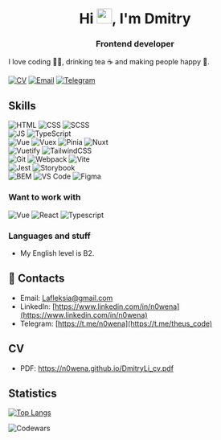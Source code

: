 <h1 align="center">Hi <img src="https://raw.githubusercontent.com/MartinHeinz/MartinHeinz/master/wave.gif" width="30px">, I'm Dmitry</h1>
<h3 align="center">Frontend developer</h3>

I love coding 👨‍💻, drinking tea ☕️ and making people happy 🎊.

[![CV](https://img.shields.io/badge/CV-Dmitry%20Li-14b420)](https://n0wena.github.io/DmitryLi_cv.pdf)
[![Email](https://img.shields.io/badge/Email-Lafleksia@gmail.com-f39f37)](mailto:as.lafleksia@gmail.com)
[![Telegram](https://img.shields.io/badge/Telegram-Dmitry-1686b1)](https://t.me/theus_code)

<!-- **My CV:**
- **direct download [Dmitrii Li.pdf](https://raw.githubusercontent.com/)** -->

## Skills 

![HTML](https://img.shields.io/badge/HTML-20232A?style=for-the-badge&logo=html5)  ![CSS](https://img.shields.io/badge/-CSS-20232A?style=for-the-badge&logo=css3)  ![SCSS](https://img.shields.io/badge/-SASS-20232A?style=for-the-badge&logo=SASS)  
![JS](https://img.shields.io/badge/-JavaScript-20232A?style=for-the-badge&logo=javascript)  ![TypeScript](https://img.shields.io/badge/-TypeScript-20232A?style=for-the-badge&logo=TypeScript)  
![Vue](https://img.shields.io/badge/-Vue-20232A?style=for-the-badge&logo=vuedotjs) ![Vuex](https://img.shields.io/badge/-Vuex-20232A?style=for-the-badge&logo=vuedotjs)  ![Pinia](https://img.shields.io/badge/-Pinia-20232A?style=for-the-badge&logo=vuedotjs)  ![Nuxt](https://img.shields.io/badge/-Nuxt-20232A?style=for-the-badge&logo=nuxtdotjs)  
![Vuetify](https://img.shields.io/badge/-Vuetify-20232A?style=for-the-badge&logo=vuetify)  ![TailwindCSS](https://img.shields.io/badge/-TailwindCss-20232A?style=for-the-badge&logo=tailwindcss)  
![Git](https://img.shields.io/badge/-Git-20232A?style=for-the-badge&logo=git)  ![Webpack](https://img.shields.io/badge/-Webpack-20232A?style=for-the-badge&logo=webpack)  ![Vite](https://img.shields.io/badge/-Vite-20232A?style=for-the-badge&logo=vite)  
![Jest](https://img.shields.io/badge/-Jest-20232A?style=for-the-badge&logo=jest)  ![Storybook](https://img.shields.io/badge/-Storybook-20232A?style=for-the-badge&logo=storybook)  
![BEM](https://img.shields.io/badge/-BEM-20232A?style=for-the-badge&logo=BEM)  ![VS Code](https://img.shields.io/badge/-VS_Code-20232A?style=for-the-badge&logo=visualstudiocode)  ![Figma](https://img.shields.io/badge/-Figma-20232A?style=for-the-badge&logo=figma)

### Want to work with  

![Vue](https://img.shields.io/badge/-Vue-20232A?style=for-the-badge&logo=vuedotjs)  ![React](https://img.shields.io/badge/-React-20232A?style=for-the-badge&logo=react)  ![Typescript](https://img.shields.io/badge/-Typescript-20232A?style=for-the-badge&logo=typescript) 

### Languages and stuff
- My English level is B2.

## 🤝 Contacts
- Email: [Lafleksia@gmail.com](mailto:lafleksia@gmail.com)
- LinkedIn: [https://www.linkedin.com/in/n0wena](https://www.linkedin.com/in/n0wena)
- Telegram: [https://t.me/n0wena](https://t.me/theus_code)  
## CV

- PDF: https://n0wena.github.io/DmitryLi_cv.pdf

## Statistics  

<!-- ![Anurag's GitHub stats](https://github-readme-stats.vercel.app/api?username=N0wena&show_icons=true&theme=prussian)  -->

[![Top Langs](https://github-readme-stats.vercel.app/api/top-langs/?username=N0wena&layout=compact&theme=prussian)](https://github.com/N0wena/github-readme-stats)

![Codewars](https://www.codewars.com/users/N0wena/badges/large)

<!--
**N0wena/N0wena** is a ✨ _special_ ✨ repository because its `README.md` (this file) appears on your GitHub profile.

Here are some ideas to get you started:

- 🔭 I’m currently working on ...
- 🌱 I’m currently learning ...
- 👯 I’m looking to collaborate on ...
- 🤔 I’m looking for help with ...
- 💬 Ask me about ...
- 📫 How to reach me: ...
- 😄 Pronouns: ...
- ⚡ Fun fact: ...
-->
